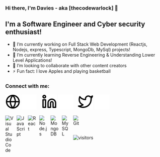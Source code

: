### Hi there, I'm Davies - aka [thecodewarlock] 👋
## I'm a Software Engineer and Cyber security enthusiast!

- 🔭 I’m currently working on Full Stack Web Development (Reactjs, Nodejs, express, Typescript, MongoDb, MySql) projects!
- 🌱 I’m currently learning Reverse Engineering & Understanding Lower Level Applications!
- 👯 I’m looking to collaborate with other content creators
- ⚡ Fun fact: I love Apples and playing basketball

### Connect with me:

[![website](./img/globe-light.svg)](https://atcwl.github.io#gh-light-mode-only)
[![website](./img/globe-dark.svg)](https://atcwl.github.io#gh-dark-mode-only)
&nbsp;&nbsp;
[![linkedin](./img/linkedin-light.svg)](https://linkedin.com/in/devisateka#gh-light-mode-only)
[![linkedin](./img/linkedin-dark.svg)](https://linkedin.com/in/devisateka#gh-dark-mode-only)
&nbsp;&nbsp;
[![twitter](./img/twitter-light.svg)](https://twitter.com/atcwl#gh-light-mode-only)
[![twitter](./img/twitter-dark.svg)](https://twitter.com/atcwl#gh-dark-mode-only)
<br />
<br />
<img align="left" alt="Visual Studio Code" width="26px" src="https://cdn.jsdelivr.net/gh/devicons/devicon/icons/vscode/vscode-original.svg" style="padding-right:10px;" />
<img align="left" alt="JavaScript" width="26px" src="https://cdn.jsdelivr.net/gh/devicons/devicon/icons/javascript/javascript-original.svg" style="padding-right:10px;" />
<img align="left" alt="React" width="26px" src="https://cdn.jsdelivr.net/gh/devicons/devicon/icons/react/react-original.svg" style="padding-right:10px;" />
<img align="left" alt="Node.js" width="26px" src="https://cdn.jsdelivr.net/gh/devicons/devicon/icons/nodejs/nodejs-original.svg" style="padding-right:10px;" />
<img align="left" alt="MongoDB" width="26px" src="https://cdn.jsdelivr.net/gh/devicons/devicon/icons/mongodb/mongodb-original.svg" style="padding-right:10px;" />
<img align="left" alt="MySQL" width="26px" src="https://cdn.jsdelivr.net/gh/devicons/devicon/icons/mysql/mysql-original.svg" style="padding-right:10px;" />
<img align="left" alt="Git" width="26px" src="https://cdn.jsdelivr.net/gh/devicons/devicon/icons/git/git-original.svg" style="padding-right:10px;" />

<br />
<br />
<p><img src="https://visitor-badge.glitch.me/badge?page_id=atcwl.atcwl" alt="visitors"></p>

[website]: https://atcwl.github.io
[twitter]: https://twitter.com/atcwl
[linkedin]: https://linkedin.com/in/devisateka
</details>
